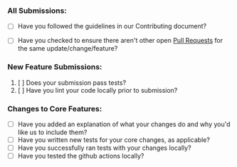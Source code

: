 ### All Submissions:

* [ ] Have you followed the guidelines in our Contributing document?
* [ ] Have you checked to ensure there aren't other open [Pull Requests](../../../pulls) for the same update/change/feature?



### New Feature Submissions:

1. [ ] Does your submission pass tests?
2. [ ] Have you lint your code locally prior to submission?

### Changes to Core Features:

* [ ] Have you added an explanation of what your changes do and why you'd like us to include them?
* [ ] Have you written new tests for your core changes, as applicable?
* [ ] Have you successfully ran tests with your changes locally?
* [ ] Have you tested the github actions locally?